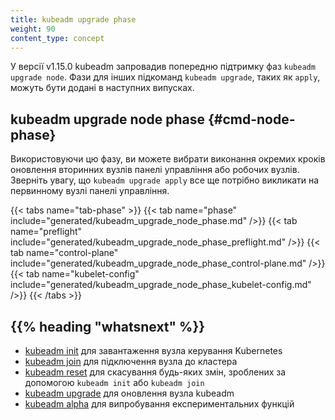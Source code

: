 ```yaml
---
title: kubeadm upgrade phase
weight: 90
content_type: concept
---
```


У версії v1.15.0 kubeadm запровадив попередню підтримку фаз `kubeadm upgrade node`. Фази для інших підкоманд `kubeadm upgrade`, таких як `apply`, можуть бути додані в наступних випусках.

## kubeadm upgrade node phase {#cmd-node-phase}

Використовуючи цю фазу, ви можете вибрати виконання окремих кроків оновлення вторинних вузлів панелі управління або робочих вузлів. Зверніть увагу, що `kubeadm upgrade apply` все ще потрібно викликати на первинному вузлі панелі управління.

{{< tabs name="tab-phase" >}}
{{< tab name="phase" include="generated/kubeadm_upgrade_node_phase.md" />}}
{{< tab name="preflight" include="generated/kubeadm_upgrade_node_phase_preflight.md" />}}
{{< tab name="control-plane" include="generated/kubeadm_upgrade_node_phase_control-plane.md" />}}
{{< tab name="kubelet-config" include="generated/kubeadm_upgrade_node_phase_kubelet-config.md" />}}
{{< /tabs >}}

## {{% heading "whatsnext" %}}

* [kubeadm init](/uk/docs/reference/setup-tools/kubeadm/kubeadm-init/) для завантаження вузла керування Kubernetes
* [kubeadm join](/uk/docs/reference/setup-tools/kubeadm/kubeadm-join/) для підключення вузла до кластера
* [kubeadm reset](/uk/docs/reference/setup-tools/kubeadm/kubeadm-reset/) для скасування будь-яких змін, зроблених за допомогою `kubeadm init` або `kubeadm join`
* [kubeadm upgrade](/uk/docs/reference/setup-tools/kubeadm/kubeadm-upgrade/) для оновлення вузла kubeadm
* [kubeadm alpha](/uk/docs/reference/setup-tools/kubeadm/kubeadm-alpha/) для випробування експериментальних функцій
